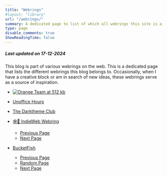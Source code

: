 ```yaml
---
title: "Webrings"
#layout: "library"
url: "/webrings/"
summary: A dedicated page to list of which all webrings this site is a part of.
type: page
disable_comments: true
ShowReadingTime: false
---
```


##### Last updated on 17-12-2024


This blog is part of various webrings on the web. This is a dedicated page that lists the different webrings this blog belongs to. Occasionally, when I have a creative block or am in search of new ideas, these webrings serve as a source of inspiration.


- [![Orange Team at 512 kb](https://512kb.club/assets/images/orange-team.svg)](https://512kb.club)
- [Unoffice Hours](https://unofficehours.com/)  
- [The Darktheme Club](https://darktheme.club/)         




- [🕸💍 IndieWeb Webring](https://xn--sr8hvo.ws)  
  - [Previous Page](https://xn--sr8hvo.ws/previous)   
  - [Next Page](https://xn--sr8hvo.ws/next)  




- [BucketFish](https://webring.bucketfish.me)  
  - [Previous Page](https://webring.bucketfish.me/redirect.html?to=prev&name=Rishikesh)  
  - [Random Page](https://webring.bucketfish.me/redirect.html?to=random&name=Rishikesh)  
  - [Next Page](https://webring.bucketfish.me/redirect.html?to=next&name=Rishikesh)


